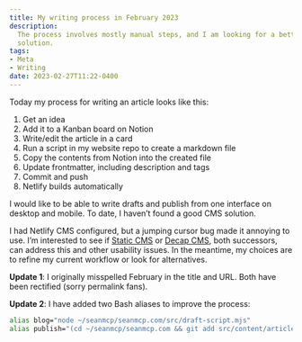 ```yaml
---
title: My writing process in February 2023
description:
  The process involves mostly manual steps, and I am looking for a better
  solution.
tags:
- Meta
- Writing
date: 2023-02-27T11:22-0400
---
```


Today my process for writing an article looks like this:

1. Get an idea
2. Add it to a Kanban board on Notion
3. Write/edit the article in a card
4. Run a script in my website repo to create a markdown file
5. Copy the contents from Notion into the created file
6. Update frontmatter, including description and tags
7. Commit and push
8. Netlify builds automatically

I would like to be able to write drafts and publish from one interface on
desktop and mobile. To date, I haven’t found a good CMS solution.

I had Netlify CMS configured, but a jumping cursor bug made it annoying to use.
I’m interested to see if [Static CMS](https://www.staticcms.org/) or
[Decap CMS](https://decapcms.org/), both successors, can address this and other
usability issues. In the meantime, my choices are to refine my current workflow
or look for alternatives.

**Update 1**: I originally misspelled February in the title and URL. Both have
been rectified (sorry permalink fans).

**Update 2**: I have added two Bash aliases to improve the process:

```bash
alias blog="node ~/seanmcp/seanmcp.com/src/draft-script.mjs"
alias publish="(cd ~/seanmcp/seanmcp.com && git add src/content/articles public/images && git commit -m 'publish article' && git push)"
```
